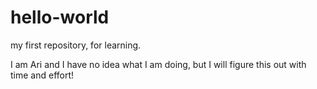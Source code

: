 # hello-world
my first repository, for learning.

I am Ari and I have no idea what I am doing, but I will figure this out with time and effort!
